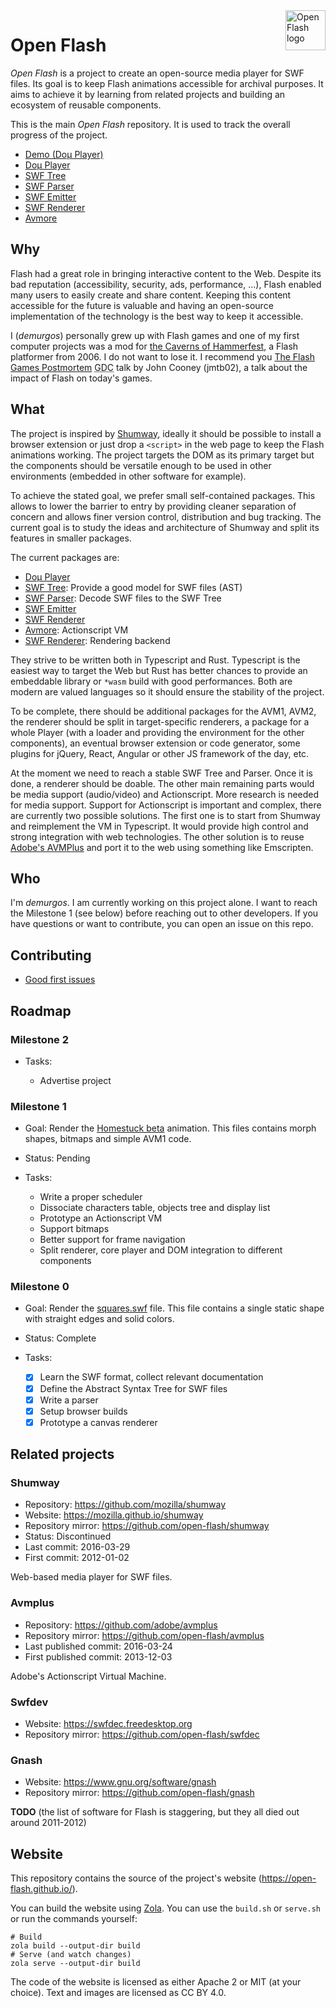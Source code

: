 <a href="https://github.com/open-flash/open-flash">
    <img src="https://raw.githubusercontent.com/open-flash/open-flash/master/logo.png"
    alt="Open Flash logo" title="Open Flash" align="right" width="64" height="64" />
</a>

# Open Flash

_Open Flash_ is a project to create an open-source media player for SWF files. Its goal is to keep
Flash animations accessible for archival purposes. It aims to achieve it by learning from related
projects and building an ecosystem of reusable components.

This is the main _Open Flash_ repository. It is used to track the overall progress of the project.

- [Demo (Doμ Player)](https://open-flash.github.io/domu-player/)
- [Doμ Player](https://github.com/open-flash/domu-player)
- [SWF Tree](https://github.com/open-flash/swf-tree)
- [SWF Parser](https://github.com/open-flash/swf-parser)
- [SWF Emitter](https://github.com/open-flash/swf-emitter)
- [SWF Renderer](https://github.com/open-flash/swf-renderer)
- [Avmore](https://github.com/open-flash/avmore)

## Why

Flash had a great role in bringing interactive content to the Web. Despite its bad reputation
(accessibility, security, ads, performance, ...), Flash enabled many users to easily create and
share content. Keeping this content accessible for the future is valuable and having an
open-source implementation of the technology is the best way to keep it accessible.

I (_demurgos_) personally grew up with Flash games and one of my first computer projects was a mod
for [the Caverns of Hammerfest](http://www.hfest.net/), a Flash platformer from 2006. I do not want
to lose it. I recommend you
[The Flash Games Postmortem](https://www.youtube.com/watch?v=65crLKNQR0E)
<abbr title="Game Developers Conference">GDC</abbr> talk by John Cooney (jmtb02), a talk about the
impact of Flash on today's games.

## What

The project is inspired by [Shumway](https://github.com/mozilla/shumway), ideally it should be
possible to install a browser extension or just drop a `<script>` in the web page to keep
the Flash animations working.
The project targets the DOM as its primary target but the components should be versatile
enough to be used in other environments (embedded in other software for example).

To achieve the stated goal, we prefer small self-contained packages. This allows to lower the
barrier to entry by providing cleaner separation of concern and allows finer version control,
distribution and bug tracking. The current goal is to study the ideas and architecture of Shumway
and split its features in smaller packages.

The current packages are:
- [Doμ Player](https://github.com/open-flash/domu-player)
- [SWF Tree](https://github.com/open-flash/swf-tree): Provide a good model for SWF files (AST)
- [SWF Parser](https://github.com/open-flash/swf-parser): Decode SWF files to the SWF Tree
- [SWF Emitter](https://github.com/open-flash/swf-emitter)
- [SWF Renderer](https://github.com/open-flash/swf-renderer)
- [Avmore](https://github.com/open-flash/avmore): Actionscript VM
- [SWF Renderer](https://github.com/open-flash/swf-renderer): Rendering backend

They strive to be written both in Typescript and Rust. Typescript is the easiest way to target
the Web but Rust has better chances to provide an embeddable library or `*wasm` build with good
performances. Both are modern are valued languages so it should ensure the stability of the
project.

To be complete, there should be additional packages for the AVM1, AVM2, the renderer should be
split in target-specific renderers, a package for a whole Player (with a loader and providing
the environment for the other components), an eventual browser extension or code generator,
some plugins for jQuery, React, Angular or other JS framework of the day, etc.

At the moment we need to reach a stable SWF Tree and Parser. Once it is done, a renderer should
be doable. The other main remaining parts would be media support (audio/video) and Actionscript.
More research is needed for media support.
Support for Actionscript is important and complex, there are currently two possible solutions. The
first one is to start from Shumway and reimplement the VM in Typescript. It would provide high
control and strong integration with web technologies. The other solution is to reuse
[Adobe's AVMPlus](https://github.com/adobe/avmplus) and port it to the web using something like
Emscripten.

## Who

I'm _demurgos_. I am currently working on this project alone. I want to reach the Milestone 1
(see below) before reaching out to other developers. If you have questions or want to contribute,
you can open an issue on this repo.

## Contributing

- [Good first issues](https://github.com/search?q=org%3Aopen-flash+is%3Aopen+label%3A%22good+first+issue%22&type=Issues)

## Roadmap

### Milestone 2

- Tasks:

  - Advertise project

### Milestone 1

- Goal: Render the [Homestuck beta](http://www.mspaintadventures.com/?s=5) animation.
  This files contains morph shapes, bitmaps and simple AVM1 code.

- Status: Pending

- Tasks:
  - Write a proper scheduler
  - Dissociate characters table, objects tree and display list 
  - Prototype an Actionscript VM
  - Support bitmaps
  - Better support for frame navigation
  - Split renderer, core player and DOM integration to different components

### Milestone 0

- Goal: Render the [squares.swf](https://open-flash.github.io/domu-player/squares.swf) file. This
  file contains a single static shape with straight edges and solid colors.

- Status: Complete

- Tasks:
  - [x] Learn the SWF format, collect relevant documentation
  - [x] Define the Abstract Syntax Tree for SWF files
  - [x] Write a parser
  - [x] Setup browser builds
  - [x] Prototype a canvas renderer

## Related projects

### Shumway

- Repository: <https://github.com/mozilla/shumway>
- Website: <https://mozilla.github.io/shumway>
- Repository mirror: <https://github.com/open-flash/shumway>
- Status: Discontinued
- Last commit: 2016-03-29
- First commit: 2012-01-02

Web-based media player for SWF files.

### Avmplus

- Repository: <https://github.com/adobe/avmplus>
- Repository mirror: <https://github.com/open-flash/avmplus>
- Last published commit: 2016-03-24
- First published commit: 2013-12-03

Adobe's Actionscript Virtual Machine.

### Swfdev

- Website: <https://swfdec.freedesktop.org>
- Repository mirror: <https://github.com/open-flash/swfdec>

### Gnash

- Website: <https://www.gnu.org/software/gnash>
- Repository mirror: <https://github.com/open-flash/gnash>

**TODO** (the list of software for Flash is staggering, but they all died out around 2011-2012)

## Website

This repository contains the source of the project's website (<https://open-flash.github.io/>).

You can build the website using [Zola](https://www.getzola.org/). You can use the `build.sh` or
`serve.sh` or run the commands yourself:
```
# Build
zola build --output-dir build
# Serve (and watch changes)
zola serve --output-dir build
```

The code of the website is licensed as either Apache 2 or MIT (at your choice). Text and images are
licensed as CC BY 4.0.
